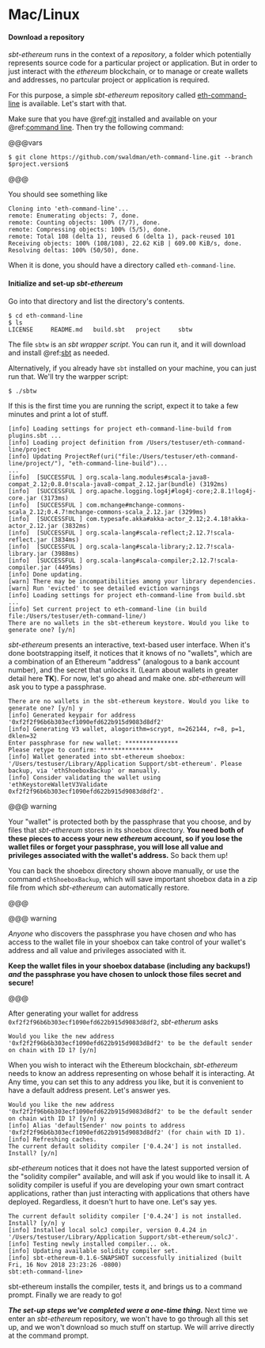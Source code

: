 # Mac/Linux

#### Download a repository

_sbt-ethereum_ runs in the context of a _repository_, a folder which potentially represents source code for a particular project or application.
But in order to just interact with the _ethereum_ blockchain, or to manage or create wallets and addresses, no partcular project or
application is required.

For this purpose, a simple _sbt-ethereum_ repository called [eth-command-line](https://github.com/swaldman/eth-command-line) is available.
Let's start with that.

Make sure that you have @ref:[git](../appendix/a_prerequisites.md#git) installed and available on your @ref:[command line](../appendix/a_prerequisites.md#command-line).
Then try the following command:

@@@vars

```
$ git clone https://github.com/swaldman/eth-command-line.git --branch $project.version$
```

@@@

You should see something like
```
Cloning into 'eth-command-line'...
remote: Enumerating objects: 7, done.
remote: Counting objects: 100% (7/7), done.
remote: Compressing objects: 100% (5/5), done.
remote: Total 108 (delta 1), reused 6 (delta 1), pack-reused 101
Receiving objects: 100% (108/108), 22.62 KiB | 609.00 KiB/s, done.
Resolving deltas: 100% (50/50), done.
```
When it is done, you should have a directory called `eth-command-line`.

#### Initialize and set-up _sbt-ethereum_

Go into that directory and list the directory's contents.
```
$ cd eth-command-line
$ ls
LICENSE		README.md	build.sbt	project		sbtw
```
The file `sbtw` is an _sbt wrapper script_. You can run it, and it will download and install @ref:[sbt](../appendix/a_prerequisites.md#sbt) as needed.

Alternatively, if you already have `sbt` installed on your machine, you can just run that. We'll try the warpper script:
```
$ ./sbtw
```
If this is the first time you are running the script, expect it to take a few minutes and print a lot of stuff.
```
[info] Loading settings for project eth-command-line-build from plugins.sbt ...
[info] Loading project definition from /Users/testuser/eth-command-line/project
[info] Updating ProjectRef(uri("file:/Users/testuser/eth-command-line/project/"), "eth-command-line-build")...
...
[info] 	[SUCCESSFUL ] org.scala-lang.modules#scala-java8-compat_2.12;0.8.0!scala-java8-compat_2.12.jar(bundle) (3192ms)
[info] 	[SUCCESSFUL ] org.apache.logging.log4j#log4j-core;2.8.1!log4j-core.jar (3173ms)
[info] 	[SUCCESSFUL ] com.mchange#mchange-commons-scala_2.12;0.4.7!mchange-commons-scala_2.12.jar (3299ms)
[info] 	[SUCCESSFUL ] com.typesafe.akka#akka-actor_2.12;2.4.18!akka-actor_2.12.jar (3832ms)
[info] 	[SUCCESSFUL ] org.scala-lang#scala-reflect;2.12.7!scala-reflect.jar (3834ms)
[info] 	[SUCCESSFUL ] org.scala-lang#scala-library;2.12.7!scala-library.jar (3988ms)
[info] 	[SUCCESSFUL ] org.scala-lang#scala-compiler;2.12.7!scala-compiler.jar (4495ms)
[info] Done updating.
[warn] There may be incompatibilities among your library dependencies.
[warn] Run 'evicted' to see detailed eviction warnings
[info] Loading settings for project eth-command-line from build.sbt ...
[info] Set current project to eth-command-line (in build file:/Users/testuser/eth-command-line/)
There are no wallets in the sbt-ethereum keystore. Would you like to generate one? [y/n] 
```

_sbt-ethereum_ presents an interactive, text-based user interface. When it's done bootstrapping itself, it notices that it knows of no "wallets",
which are a combination of an Ethereum "address" (analogous to a bank account number), and the secret that unlocks it. (Learn about wallets in greater
detail here **TK**). For now, let's go ahead and make one. _sbt-ethereum_ will ask you to type a passphrase. 
```
There are no wallets in the sbt-ethereum keystore. Would you like to generate one? [y/n] y
[info] Generated keypair for address '0xf2f2f96b6b303ecf1090efd622b915d9083d8df2'
[info] Generating V3 wallet, alogorithm=scrypt, n=262144, r=8, p=1, dklen=32
Enter passphrase for new wallet: ***************
Please retype to confirm: ***************
[info] Wallet generated into sbt-ethereum shoebox: '/Users/testuser/Library/Application Support/sbt-ethereum'. Please backup, via 'ethShoeboxBackup' or manually.
[info] Consider validating the wallet using 'ethKeystoreWalletV3Validate 0xf2f2f96b6b303ecf1090efd622b915d9083d8df2'.
```
@@@ warning

Your "wallet" is protected both by the passphrase that you choose, and by files that _sbt-ethereum_ stores in its shoebox directory. **You need both of these pieces
to access your new _ethereum_ account, so if you lose the wallet files or forget your passphrase, you will lose all value and privileges associated with the wallet's
address.** So back them up!

You can back the shoebox directory shown above manually, or use the command `ethShoeboxBackup`, which will save important shoebox data in a zip file
from which _sbt-ethereum_ can automatically restore.

@@@

@@@ warning

_Anyone_ who discovers the passphrase you have chosen _and_ who has access to the wallet file in your shoebox can take control of your wallet's address and all
value and privileges associated with it.

**Keep the wallet files in your shoebox database (including any backups!) _and_ the passphrase you have chosen to unlock those files secret and secure!**

@@@

After generating your wallet for address `0xf2f2f96b6b303ecf1090efd622b915d9083d8df2`, _sbt-etherum_ asks

```
Would you like the new address '0xf2f2f96b6b303ecf1090efd622b915d9083d8df2' to be the default sender on chain with ID 1? [y/n] 
```

When you wish to interact wih the Ethereum blockchain, _sbt-ethereum_ needs to know an address representing on whose behalf it is interacting.
At Any time, you can set this to any address you like, but it is convenient to have a default address present. Let's answer yes.

```
Would you like the new address '0xf2f2f96b6b303ecf1090efd622b915d9083d8df2' to be the default sender on chain with ID 1? [y/n] y
[info] Alias 'defaultSender' now points to address '0xf2f2f96b6b303ecf1090efd622b915d9083d8df2' (for chain with ID 1).
[info] Refreshing caches.
The current default solidity compiler ['0.4.24'] is not installed. Install? [y/n]
```

_sbt-ethereum_ notices that it does not have the latest supported version of the "solidity compiler" available,
and will ask if you would like to insall it. A solidity compiler is useful if you are developing your own smart contract applications,
rather than just interacting with applications that others have deployed. Regardless, it doesn't hurt to have one. Let's say yes.

```
The current default solidity compiler ['0.4.24'] is not installed. Install? [y/n] y
[info] Installed local solcJ compiler, version 0.4.24 in '/Users/testuser/Library/Application Support/sbt-ethereum/solcJ'.
[info] Testing newly installed compiler... ok.
[info] Updating available solidity compiler set.
[info] sbt-ethereum-0.1.6-SNAPSHOT successfully initialized (built Fri, 16 Nov 2018 23:23:26 -0800)
sbt:eth-command-line>
```

sbt-ethereum installs the compiler, tests it, and brings us to a command prompt. Finally we are ready to go!

__*The set-up steps we've completed were a one-time thing.*__ Next time we enter an
_sbt-ethereum_ repository, we won't have to go through all this set up, and we won't download so much stuff on startup.
We will arrive directly at the command prompt.

